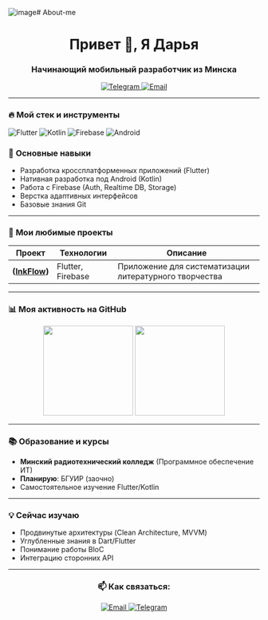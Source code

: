![image](https://github.com/user-attachments/assets/08705ec6-0db3-4593-b834-abf486cac719)# About-me
<h1 align="center">Привет 👋, Я Дарья</h1>
<h3 align="center">Начинающий мобильный разработчик из Минска</h3>

<p align="center">
  <a href="[[ссылка на TG]](https://t.me/darkhamu)">
    <img src="https://img.shields.io/badge/-Связаться%20со%20мной-blue?style=for-the-badge&logo=telegram" alt="Telegram">
  </a>
  <a href="mailto:doshik451@gmail.com">
    <img src="https://img.shields.io/badge/-Email%20мне-red?style=for-the-badge&logo=gmail" alt="Email">
  </a>
</p>

---

### 🔥 **Мой стек и инструменты**
<p align="left">
  <img src="https://img.shields.io/badge/Flutter-02569B?style=for-the-badge&logo=flutter&logoColor=white" alt="Flutter">
  <img src="https://img.shields.io/badge/Kotlin-7F52FF?style=for-the-badge&logo=kotlin&logoColor=white" alt="Kotlin">
  <img src="https://img.shields.io/badge/Firebase-FFCA28?style=for-the-badge&logo=firebase&logoColor=black" alt="Firebase">
  <img src="https://img.shields.io/badge/Android-3DDC84?style=for-the-badge&logo=android&logoColor=white" alt="Android">
</p>

### 📌 **Основные навыки**
- Разработка кроссплатформенных приложений (Flutter)
- Нативная разработка под Android (Kotlin)
- Работа с Firebase (Auth, Realtime DB, Storage)
- Верстка адаптивных интерфейсов
- Базовые знания Git

---

### 🚀 **Мои любимые проекты**
| Проект | Технологии | Описание |
|--------|------------|----------|
| **([InkFlow](https://github.com/darkhamu/InkFlow))** | Flutter, Firebase | Приложение для систематизации литературного творчества |

---

### 📊 **Моя активность на GitHub**
<p align="center">
  <img height="180em" src="https://github-readme-stats.vercel.app/api?username=ТВОЙ_НИК&show_icons=true&theme=radical" />
  <img height="180em" src="https://github-readme-stats.vercel.app/api/top-langs/?username=ТВОЙ_НИК&layout=compact&theme=radical" />
</p>

---

### 📚 **Образование и курсы**
- **Минский радиотехнический колледж** (Программное обеспечение ИТ)
- **Планирую**: БГУИР (заочно)
- Самостоятельное изучение Flutter/Kotlin

---

### 💡 **Сейчас изучаю**
- Продвинутые архитектуры (Clean Architecture, MVVM)
- Углубленные знания в Dart/Flutter
- Понимание работы BloC
- Интеграцию сторонних API

---

<h3 align="center">📫 Как связаться:</h3>
<p align="center">
  <a href="mailto:doshik451@gmail.com">
    <img src="https://img.shields.io/badge/Gmail-D14836?style=for-the-badge&logo=gmail&logoColor=white" alt="Email">
  </a>
  <a href="https://t.me/darkhamu">
    <img src="https://img.shields.io/badge/Telegram-2CA5E0?style=for-the-badge&logo=telegram&logoColor=white" alt="Telegram">
  </a>
</p>
